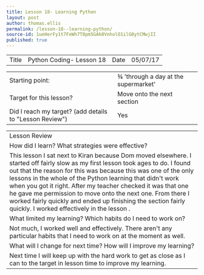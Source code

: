```yaml
---
title: Lesson 18- Learning Python
layout: post
author: thomas.ellis
permalink: /lesson-18--learning-python/
source-id: 1ueHerFy1t7FeWh7T0pm5GAk0VnholO1ilG0ytCMwjII
published: true
---
```

<table>
  <tr>
    <td>Title</td>
    <td>Python Coding- Lesson 18</td>
    <td>Date</td>
    <td>05/07/17</td>
  </tr>
</table>


<table>
  <tr>
    <td>Starting point:</td>
    <td>¾ 'through a day at the supermarket'</td>
  </tr>
  <tr>
    <td>Target for this lesson?</td>
    <td>Move onto the next section</td>
  </tr>
  <tr>
    <td>Did I reach my target? 
(add details to "Lesson Review")</td>
    <td> Yes</td>
  </tr>
</table>


<table>
  <tr>
    <td>Lesson Review</td>
  </tr>
  <tr>
    <td>How did I learn? What strategies were effective? </td>
  </tr>
  <tr>
    <td>This lesson I sat next to Kiran because Dom moved elsewhere. I started off fairly slow as my first lesson took ages to do. I found out that the reason for this was because this was one of the only lessons in the whole of the Python learning that didn't work when you got it right. After my teacher checked it was that one he gave me permission to move onto the next one. From there I worked fairly quickly and ended up finishing the section fairly quickly. I worked effectively in the lesson .</td>
  </tr>
  <tr>
    <td>What limited my learning? Which habits do I need to work on? </td>
  </tr>
  <tr>
    <td>Not much, I worked well and effectively. There aren't any particular habits that I need to work on at the moment as well.</td>
  </tr>
  <tr>
    <td>What will I change for next time? How will I improve my learning?</td>
  </tr>
  <tr>
    <td>Next time I will keep up with the hard work to get as close as I can to the target in lesson time to improve my learning.</td>
  </tr>
</table>


